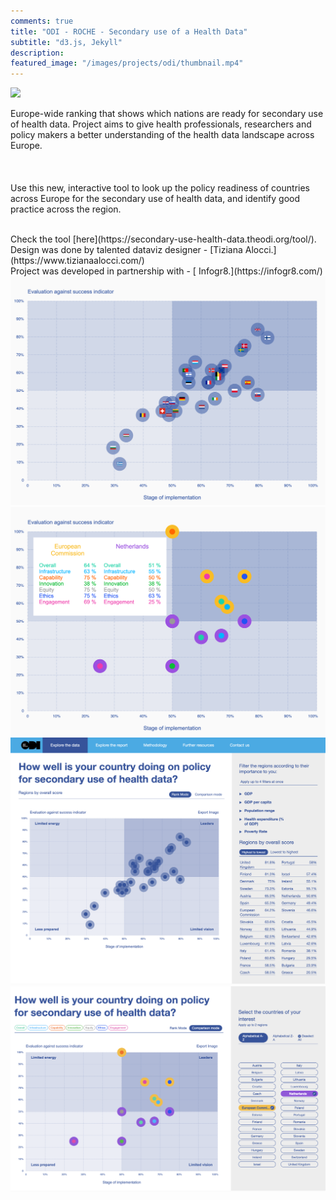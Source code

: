 ```yaml
---
comments: true
title: "ODI - ROCHE - Secondary use of a Health Data"
subtitle: "d3.js, Jekyll"
description:
featured_image: "/images/projects/odi/thumbnail.mp4"
---
```


![](/images/projects/odi/preview.gif)



Europe-wide ranking that shows which nations are ready for secondary use of health data. Project aims to give health professionals, researchers and policy makers a better understanding of the health data landscape across Europe.
<br/><br/><br/><br/>
Use this new, interactive tool to look up the policy readiness of countries across Europe for the secondary use of health data, and identify good practice across the region.

<br/>
Check the tool [here](https://secondary-use-health-data.theodi.org/tool/).

<br/>
Design was done by talented dataviz designer  - [Tiziana Alocci.](https://www.tizianaalocci.com/)


<br/>
Project was developed in partnership with  - [ Infogr8.](https://infogr8.com/)


<div class="gallery" data-columns="3">
	<img src="/images/projects/odi/1.png">
	<img src="/images/projects/odi/2.png">
	<img src="/images/projects/odi/3.png">
    <img src="/images/projects/odi/4.png">
  
</div>
